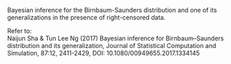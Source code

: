 Bayesian inference for the Birnbaum-Saunders distribution and one of its generalizations in the presence of right-censored data.

Refer to:  
Naijun Sha & Tun Lee Ng (2017) Bayesian inference for Birnbaum–Saunders distribution and its generalization, Journal of Statistical Computation and Simulation, 87:12, 2411-2429, DOI: 10.1080/00949655.2017.1334145
